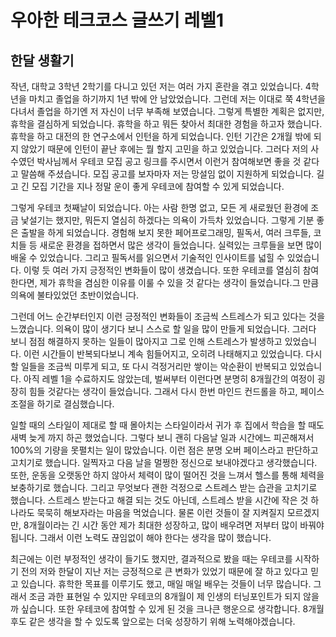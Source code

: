 # 우아한 테크코스 글쓰기 레벨1
## 한달 생활기

 작년, 대학교 3학년 2학기를 다니고 있던 저는 여러 가지 혼란을 겪고 있었습니다. 4학년을 마치고 졸업을 하기까지 1년 밖에 안 남았었습니다. 그런데 저는 이대로 쭉 4학년을 다녀서 졸업을 하기엔 저 자신이 너무 부족해 보였습니다. 그렇게 특별한 계획은 없지만, 휴학을 결심하게 되었습니다. 휴학을 하고 뭐든 찾아서 최대한 경험을 하고자 했습니다. 휴학을 하고 대전의 한 연구소에서 인턴을 하게 되었습니다. 인턴 기간은 2개월 밖에 되지 않았기 때문에 인턴이 끝난 후에는 뭘 할지 고민을 하고 있었습니다. 그러다 저의 사수였던 박사님께서 우테코 모집 공고 링크를 주시면서 이런거 참여해보면 좋을 것 같다고 말씀해 주셨습니다. 모집 공고를 보자마자 저는 망설임 없이 지원하게 되었습니다. 길고 긴 모집 기간을 지나 정말 운이 좋게 우테코에 참여할 수 있게 되었습니다. 

 그렇게 우테코 첫째날이 되었습니다. 아는 사람 한명 없고, 모든 게 새로웠던 환경에 조금 낯설기는 했지만, 뭐든지 열심히 하겠다는 의욕이 가득차 있었습니다. 그렇게 기분 좋은 출발을 하게 되었습니다. 경험해 보지 못한 페어프로그래밍, 필독서, 여러 크루들, 코치들 등 새로운 환경을 접하면서 많은 생각이 들었습니다. 실력있는 크루들을 보면 많이 배울 수 있었습니다. 그리고 필독서를 읽으면서 기술적인 인사이트를 넓힐 수 있었습니다. 이렇 듯 여러 가지 긍정적인 변화들이 많이 생겼습니다. 또한 우테코를 열심히 참여한다면, 제가 휴학을 겸심한 이유를 이룰 수 있을 것 같다는 생각이 들었습니다.그 만큼 의욕에 불타있었던 초반이었습니다.
 
 그런데 어느 순간부터인지 이런 긍정적인 변화들이 조금씩 스트레스가 되고 있다는 것을 느꼈습니다. 의욕이 많이 생기다 보니 스스로 할 일을 많이 만들게 되었습니다. 그러다 보니 점점 해결하지 못하는 일들이 많아지고 그로 인해 스트레스가 발생하고 있었습니다. 이런 시간들이 반복되다보니 계속 힘들어지고, 오히려 나태해지고 있었습니다. 다시 할 일들을 조금씩 미루게 되고, 또 다시 걱정거리만 쌓이는 악순환이 반복되고 있었습니다. 아직 레벨 1을 수료하지도 않았는데, 벌써부터 이런다면 분명히 8개월간의 여정이 굉장히 힘들 것같다는 생각이 들었습니다. 그래서 다시 한번 마인드 컨드롤을 하고, 페이스 조절을 하기로 결심했습니다.

 일할 때의 스타일이 제대로 할 때 몰아치는 스타일이라서 귀가 후 집에서 학습을 할 때도 새벽 늦게 까지 하곤 했었습니다. 그렇다 보니 괜히 다음날 일과 시간에느 피곤해져서 100%의 기량을 못펼치는 일이 많았습니다. 이런 점은 분명 오버 페이스라고 판단하고 고치기로 했습니다. 일찍자고 다음 날을 멀쩡한 정신으로 보내야겠다고 생각했습니다. 또한, 운동을 오랫동안 하지 않아서 체력이 많이 떨어진 것을 느껴서 헬스를 통해 체력을 보충하기로 했습니다. 그리고 무엇보다 괜한 걱정으로 스트레스 받는 습관을 고치기로 했습니다. 스트레스 받는다고 해결 되는 것도 아닌데, 스트레스 받을 시간에 작은 것 하나라도 묵묵히 해보자라는 마음을 먹었습니다. 물론 이런 것들이 잘 지켜질지 모르겠지만, 8개월이라는 긴 시간 동안 제가 최대한 성장하고, 많이 배우려면 저부터 많이 바꿔야 됩니다. 그래서 이런 노력도 끊임없이 해야 한다는 생각을 많이 했습니다.

 최근에는 이런 부정적인 생각이 들기도 했지만, 결과적으로 봤을 때는 우테코를 시작하기 전의 저와 한달이 지난 저는 긍정적으로 큰 변화가 있었기 때문에 잘 하고 있다고 믿고 있습니다. 휴학한 목표를 이루기도 했고, 매일 매일 배우는 것들이 너무 많습니다. 그래서 조금 과한 표현일 수 있지만 우테코의 8개월이 제 인생의 터닝포인트가 되지 않을까 싶습니다. 또한 우테코에 참여할 수 있게 된 것을 크나큰 행운으로 생각합니다. 8개월 후도 같은 생각을 할 수 있도록 앞으로는 더욱 성장하기 위해 노력해야겠습니다.